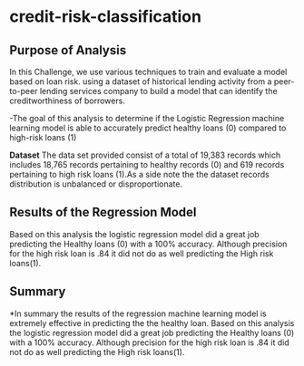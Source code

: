 # credit-risk-classification

## Purpose of Analysis
In this Challenge, we use various techniques to train and evaluate a model based on loan risk.  using a dataset of historical lending activity from a peer-to-peer lending services company to build a model that can identify the creditworthiness of borrowers.

-The goal of this analysis to determine if the Logistic Regression machine learning model is able to accurately predict healthy loans (0)  compared to high-risk loans (1) 



**Dataset**
The data set provided consist of a total of 19,383 records which includes 18,765 records pertaining to healthy records (0) and 619 records pertaining to high risk loans (1).As a side note the the dataset records  distribution is unbalanced or disproportionate.

## Results of the Regression Model

Based on this analysis the logistic regression model did a great job predicting the Healthy loans (0) with a 100% accuracy.  Although precision for  the high risk loan is .84 it did not do as well predicting  the High risk loans(1).

## Summary
*In summary the results of the regression machine learning model is extremely effective in predicting the the healthy loan. Based on this analysis the logistic regression model did a great job predicting the Healthy loans (0) with a 100% accuracy.  Although precision for  the high risk loan is .84 it did not do as well predicting  the High risk loans(1).  
